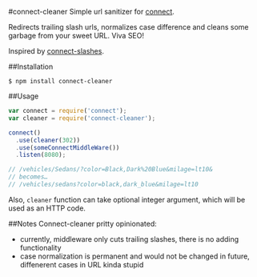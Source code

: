 #connect-cleaner
Simple url sanitizer for [connect](https://github.com/senchalabs/connect).

Redirects trailing slash urls, normalizes case difference and cleans some garbage from your sweet URL. Viva SEO!

Inspired by [connect-slashes](https://github.com/avinoamr/connect-slashes).

##Installation

```
$ npm install connect-cleaner
```

##Usage
```javascript
var connect = require('connect');
var cleaner = require('connect-cleaner');

connect()
  .use(cleaner(302))
  .use(someConnectMiddleWare())
  .listen(8080);

// /vehicles/Sedans/?color=Black,Dark%20Blue&milage=lt10&
// becomes…
// /vehicles/sedans?color=black,dark_blue&milage=lt10
```

Also, `cleaner` function can take optional integer argument, which will be used as an HTTP code.

##Notes
Connect-cleaner pritty opinionated:

* currently, middleware only cuts trailing slashes, there is no adding functionality
* case normalization is permanent and would not be changed in future, diffenerent cases in URL kinda stupid
